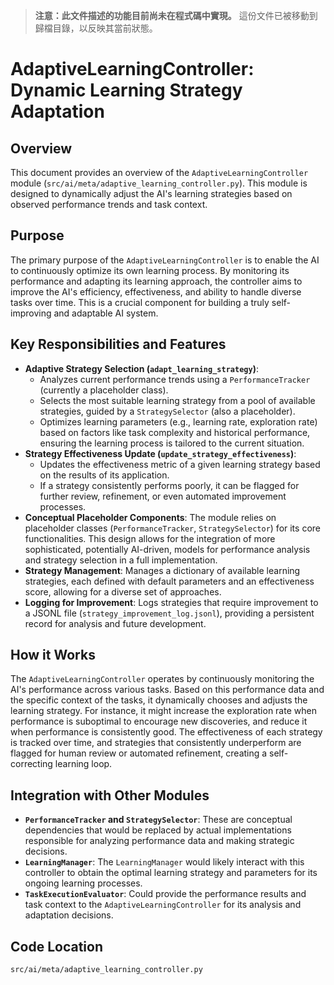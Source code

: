 ﻿> **注意：此文件描述的功能目前尚未在程式碼中實現。** 這份文件已被移動到歸檔目錄，以反映其當前狀態。

# AdaptiveLearningController: Dynamic Learning Strategy Adaptation

## Overview

This document provides an overview of the `AdaptiveLearningController` module (`src/ai/meta/adaptive_learning_controller.py`). This module is designed to dynamically adjust the AI's learning strategies based on observed performance trends and task context.

## Purpose

The primary purpose of the `AdaptiveLearningController` is to enable the AI to continuously optimize its own learning process. By monitoring its performance and adapting its learning approach, the controller aims to improve the AI's efficiency, effectiveness, and ability to handle diverse tasks over time. This is a crucial component for building a truly self-improving and adaptable AI system.

## Key Responsibilities and Features

*   **Adaptive Strategy Selection (`adapt_learning_strategy`)**:
    *   Analyzes current performance trends using a `PerformanceTracker` (currently a placeholder class).
    *   Selects the most suitable learning strategy from a pool of available strategies, guided by a `StrategySelector` (also a placeholder).
    *   Optimizes learning parameters (e.g., learning rate, exploration rate) based on factors like task complexity and historical performance, ensuring the learning process is tailored to the current situation.
*   **Strategy Effectiveness Update (`update_strategy_effectiveness`)**:
    *   Updates the effectiveness metric of a given learning strategy based on the results of its application.
    *   If a strategy consistently performs poorly, it can be flagged for further review, refinement, or even automated improvement processes.
*   **Conceptual Placeholder Components**: The module relies on placeholder classes (`PerformanceTracker`, `StrategySelector`) for its core functionalities. This design allows for the integration of more sophisticated, potentially AI-driven, models for performance analysis and strategy selection in a full implementation.
*   **Strategy Management**: Manages a dictionary of available learning strategies, each defined with default parameters and an effectiveness score, allowing for a diverse set of approaches.
*   **Logging for Improvement**: Logs strategies that require improvement to a JSONL file (`strategy_improvement_log.jsonl`), providing a persistent record for analysis and future development.

## How it Works

The `AdaptiveLearningController` operates by continuously monitoring the AI's performance across various tasks. Based on this performance data and the specific context of the tasks, it dynamically chooses and adjusts the learning strategy. For instance, it might increase the exploration rate when performance is suboptimal to encourage new discoveries, and reduce it when performance is consistently good. The effectiveness of each strategy is tracked over time, and strategies that consistently underperform are flagged for human review or automated refinement, creating a self-correcting learning loop.

## Integration with Other Modules

*   **`PerformanceTracker` and `StrategySelector`**: These are conceptual dependencies that would be replaced by actual implementations responsible for analyzing performance data and making strategic decisions.
*   **`LearningManager`**: The `LearningManager` would likely interact with this controller to obtain the optimal learning strategy and parameters for its ongoing learning processes.
*   **`TaskExecutionEvaluator`**: Could provide the performance results and task context to the `AdaptiveLearningController` for its analysis and adaptation decisions.

## Code Location

`src/ai/meta/adaptive_learning_controller.py`

